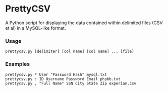 # PrettyCSV
A Python script for displaying the data contained within delimited files (CSV et al) in a MySQL-like format.
### Usage
```
prettycsv.py [delimiter] [col name] [col name] ... [file]
```
### Examples
```
prettycsv.py * User "Password Hash" mysql.txt
prettycsv.py : ID Username Password Email phpbb.txt
prettycsv.py , "Full Name" SSN City State Zip experian.csv
```